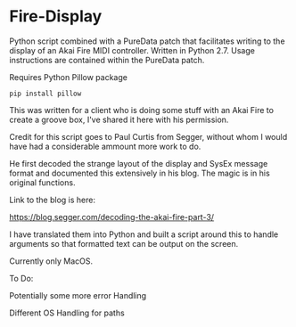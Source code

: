 # Fire-Display


Python script combined with a PureData patch that facilitates writing to the display of an Akai Fire MIDI controller.
Written in Python 2.7. Usage instructions are contained within the PureData patch. 

Requires Python Pillow package

`pip install pillow`

This was written for a client who is doing some stuff with an Akai Fire to create a groove box, I've shared it here with his permission.

Credit for this script goes to Paul Curtis from Segger, without whom I would have had a considerable ammount more work to do.

He first decoded the strange layout of the display and SysEx message format and documented this extensively in his blog. The magic is in his original functions.


Link to the blog is here:


https://blog.segger.com/decoding-the-akai-fire-part-3/

I have translated them into Python and built a script around this to handle arguments so that formatted text can be output on the screen.

Currently only MacOS.

To Do:

Potentially some more error Handling

Different OS Handling for paths
